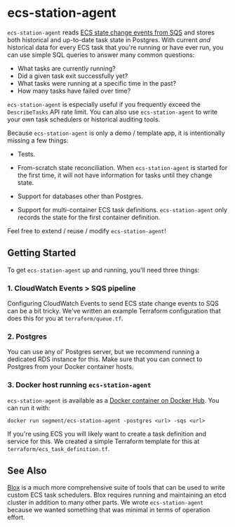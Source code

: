 # ecs-station-agent

`ecs-station-agent` reads [ECS state change events from SQS][events] and stores
both historical and up-to-date task state in Postgres. With current _and_
historical data for every ECS task that you're running or have ever run, you can
use simple SQL queries to answer many common questions:

* What tasks are currently running?
* Did a given task exit successfully yet?
* What tasks were running at a specific time in the past?
* How many tasks have failed over time?

`ecs-station-agent` is especially useful if you frequently exceed the
`DescribeTasks` API rate limit. You can also use `ecs-station-agent` to write
your own task schedulers or historical auditing tools.

Because `ecs-station-agent` is only a demo / template app, it is intentionally
missing a few things:

* Tests.

* From-scratch state reconciliation. When `ecs-station-agent` is started for the
  first time, it will not have information for tasks until they change state.

* Support for databases other than Postgres.

* Support for multi-container ECS task definitions. `ecs-station-agent` only
  records the state for the first container definition.

Feel free to extend / reuse / modify `ecs-station-agent`!

## Getting Started

To get `ecs-station-agent` up and running, you'll need three things:

### 1. CloudWatch Events > SQS pipeline

Configuring CloudWatch Events to send ECS state change events to SQS can be
a bit tricky. We've written an example Terraform configuration that does this
for you at `terraform/queue.tf`.

### 2. Postgres

You can use any ol' Postgres server, but we recommend running a dedicated RDS
instance for this. Make sure that you can connect to Postgres from your Docker
container hosts.

### 3. Docker host running `ecs-station-agent`

`ecs-station-agent` is available as a [Docker container on Docker
Hub][container]. You can run it with:

    docker run segment/ecs-station-agent -postgres <url> -sqs <url>

If you're using ECS you will likely want to create a task definition and service
for this. We created a simple Terraform template for this at
`terraform/ecs_task_definition.tf`.

## See Also

[Blox][blox] is a much more comprehensive suite of tools that can be used to
write custom ECS task schedulers. Blox requires running and maintaining an etcd
cluster in addition to many other parts. We wrote `ecs-station-agent` because we
wanted something that was minimal in terms of operation effort.

[events]: http://docs.aws.amazon.com/AmazonECS/latest/developerguide/ecs_cwe_events.html
[container]: https://hub.docker.com/r/segment/ecs-station-agent/
[blox]: https://blox.github.io
